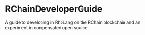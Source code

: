 # RChainDeveloperGuide
A guide to developing in RhoLang on the RChain blockchain and an experiment in compensated open source.
